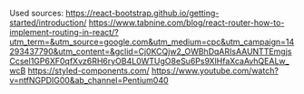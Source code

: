 Used sources:
https://react-bootstrap.github.io/getting-started/introduction/
https://www.tabnine.com/blog/react-router-how-to-implement-routing-in-react/?utm_term=&utm_source=google.com&utm_medium=cpc&utm_campaign=14293437790&utm_content=&gclid=Cj0KCQjw2_OWBhDqARIsAAUNTTEmgjsCcsel1GP6XF0qfXvz6RH6ryOB4L0WTUgO8eSu6Ps9XlHfaXcaAvhQEALw_wcB
https://styled-components.com/
https://www.youtube.com/watch?v=ntfNGPDIG00&ab_channel=Pentium040
